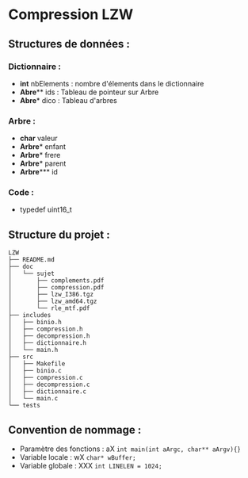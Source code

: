 Compression LZW
===============

Structures de données :
------------------------

### Dictionnaire :
- **int** nbElements : nombre d'élements dans le dictionnaire
- **Abre**** ids : Tableau de pointeur sur Arbre
- **Abre*** dico : Tableau d'arbres

### Arbre :
- **char** valeur
- **Arbre*** enfant
- **Arbre*** frere
- **Arbre*** parent
- **Arbre**\*\*\* id

### Code :
- typedef uint16_t


Structure du projet :
---------------------
```
LZW
├── README.md
├── doc
│   └── sujet
│       ├── complements.pdf
│       ├── compression.pdf
│       ├── lzw_I386.tgz
│       ├── lzw_amd64.tgz
│       └── rle_mtf.pdf
├── includes
│   ├── binio.h
│   ├── compression.h
│   ├── decompression.h
│   ├── dictionnaire.h
│   └── main.h
├── src
│   ├── Makefile
│   ├── binio.c
│   ├── compression.c
│   ├── decompression.c
│   ├── dictionnaire.c
│   └── main.c
└── tests
```

Convention de nommage :
---------------------
- Paramètre des fonctions : aX ``` int main(int aArgc, char** aArgv){} ```
- Variable locale : wX ```char* wBuffer;```
- Variable globale : XXX ```int LINELEN = 1024;```
